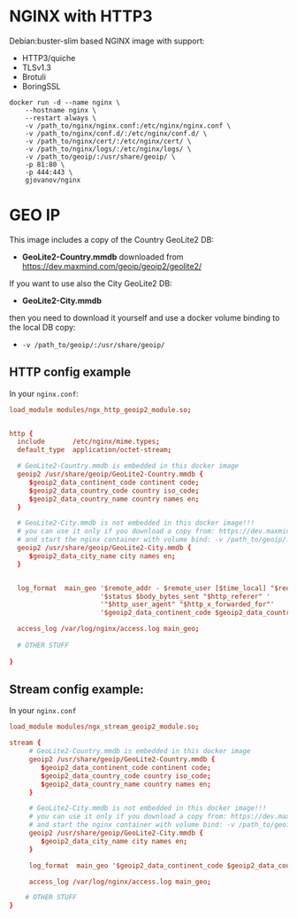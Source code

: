 # NGINX with HTTP3
Debian:buster-slim based NGINX image with support:
- HTTP3/quiche
- TLSv1.3
- Brotuli
- BoringSSL
 
```
docker run -d --name nginx \
    --hostname nginx \
    --restart always \
    -v /path_to/nginx/nginx.conf:/etc/nginx/nginx.conf \
    -v /path_to/nginx/conf.d/:/etc/nginx/conf.d/ \
    -v /path_to/nginx/cert/:/etc/nginx/cert/ \
    -v /path_to/nginx/logs/:/etc/nginx/logs/ \
    -v /path_to/geoip/:/usr/share/geoip/ \
    -p 81:80 \
    -p 444:443 \
    gjovanov/nginx
```

# GEO IP
This image includes a copy of the Country GeoLite2 DB:
- **GeoLite2-Country.mmdb**
downloaded from https://dev.maxmind.com/geoip/geoip2/geolite2/

If you want to use also the City GeoLite2 DB:
- **GeoLite2-City.mmdb**

then you need to download it yourself and use a docker volume binding to the local DB copy:
- `-v /path_to/geoip/:/usr/share/geoip/`

## HTTP config example

In your `nginx.conf`:

```conf
load_module modules/ngx_http_geoip2_module.so;


http {
  include       /etc/nginx/mime.types;
  default_type  application/octet-stream;

  # GeoLite2-Country.mmdb is embedded in this docker image
  geoip2 /usr/share/geoip/GeoLite2-Country.mmdb { 
     $geoip2_data_continent_code continent code;
     $geoip2_data_country_code country iso_code;
     $geoip2_data_country_name country names en;
  }

  # GeoLite2-City.mmdb is not embedded in this docker image!!!
  # you can use it only if you download a copy from: https://dev.maxmind.com/geoip/geoip2/geolite2/
  # and start the nginx container with volume bind: -v /path_to/geoip/:/usr/share/geoip/
  geoip2 /usr/share/geoip/GeoLite2-City.mmdb {
     $geoip2_data_city_name city names en;
  }


  log_format  main_geo '$remote_addr - $remote_user [$time_local] "$request" '
                       '$status $body_bytes_sent "$http_referer" '
                       '"$http_user_agent" "$http_x_forwarded_for"'
                       '$geoip2_data_continent_code $geoip2_data_country_code $geoip2_data_country_name $geoip2_data_city_name';

  access_log /var/log/nginx/access.log main_geo;
	
  # OTHER STUFF
 
}
```

## Stream config example:

In your `nginx.conf`

```conf
load_module modules/ngx_stream_geoip2_module.so;

stream {
	 # GeoLite2-Country.mmdb is embedded in this docker image
     geoip2 /usr/share/geoip/GeoLite2-Country.mmdb {
        $geoip2_data_continent_code continent code;
        $geoip2_data_country_code country iso_code;
        $geoip2_data_country_name country names en;
     }

     # GeoLite2-City.mmdb is not embedded in this docker image!!!
     # you can use it only if you download a copy from: https://dev.maxmind.com/geoip/geoip2/geolite2/
     # and start the nginx container with volume bind: -v /path_to/geoip/:/usr/share/geoip/
     geoip2 /usr/share/geoip/GeoLite2-City.mmdb {
        $geoip2_data_city_name city names en;
     }

     log_format  main_geo '$geoip2_data_continent_code $geoip2_data_country_code $geoip2_data_country_name $geoip2_data_city_name';

     access_log /var/log/nginx/access.log main_geo;

	# OTHER STUFF
}
```
